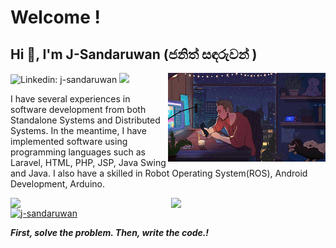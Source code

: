 
# Welcome ! 

<h2 >Hi 👋, I'm J-Sandaruwan (ජනිත් සඳරුවන් )</h2>  

 ![Linkedin: j-sandaruwan](https://img.shields.io/badge/-Sandaruwan-blue?style=flat-square&logo=Linkedin&logoColor=white&link=https://www.linkedin.com/in/lj-sandaruwan/) ![](https://visitor-badge.glitch.me/badge?page_id=J-Sandaruwan.J-Sandaruwan)
<img align='right' src="https://raw.githubusercontent.com/J-Sandaruwan/J-Sandaruwan/main/Images/profile.gif" width="50%"/>

I have several experiences in software development from both Standalone Systems and Distributed Systems. In the meantime, I have implemented software using programming languages such as Laravel, HTML, PHP, JSP, Java Swing and Java. I also have a skilled in Robot Operating System(ROS), Android Development, Arduino.
   
   
<img  align='right' width="49%" src="https://github-readme-stats.vercel.app/api/top-langs/?username=j-sandaruwan&layout=compact&theme=radical"  />
<img  align='left' width="50%" src="https://github-readme-stats.vercel.app/api?username=j-Sandaruwan&show_icons=true&theme=radical&width=0"  />

<p align="left"> <a href="https://github.com/ryo-ma/github-profile-trophy"><img src="https://github-profile-trophy.vercel.app/?username=j-sandaruwan" alt="j-sandaruwan" /></a> </p>  

<em><b>First, solve the problem. Then, write the code.!</b> </em>
  

